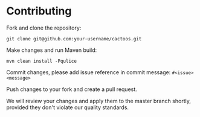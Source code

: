 # Contributing

Fork and clone the repository:
```
git clone git@github.com:your-username/cactoos.git
```

Make changes and run Maven build:
```
mvn clean install -Pqulice
```

Commit changes, please add issue reference in commit message:
`#<issue> <message>`

Push changes to your fork and create a pull request.

We will review your changes and apply them to the master branch shortly, 
provided they don't violate our quality standards. 
